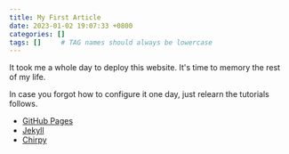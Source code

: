 ```yaml
---
title: My First Article
date: 2023-01-02 19:07:33 +0800
categories: []
tags: []     # TAG names should always be lowercase
---
```


It took me a whole day to deploy this website. It's time to memory the rest of my life.

In case you forgot how to configure it one day, just relearn the tutorials follows.

- <a href="https://docs.github.com/en/pages" target="_blank">GitHub Pages</a>
- <a href="https://jekyllrb.com/docs/" target="_blank">Jekyll</a>
- <a href="https://chirpy.cotes.page/" target="_blank">Chirpy</a>

